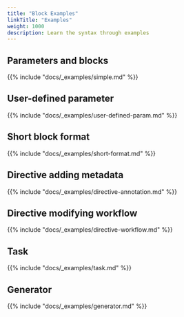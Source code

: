 ```yaml
---
title: "Block Examples"
linkTitle: "Examples"
weight: 1000
description: Learn the syntax through examples
---
```


## Parameters and blocks

{{% include "docs/_examples/simple.md" %}}

## User-defined parameter

{{% include "docs/_examples/user-defined-param.md" %}}

## Short block format

{{% include "docs/_examples/short-format.md" %}}

## Directive adding metadata

{{% include "docs/_examples/directive-annotation.md" %}}

## Directive modifying workflow

{{% include "docs/_examples/directive-workflow.md" %}}

## Task

{{% include "docs/_examples/task.md" %}}

## Generator

{{% include "docs/_examples/generator.md" %}}

